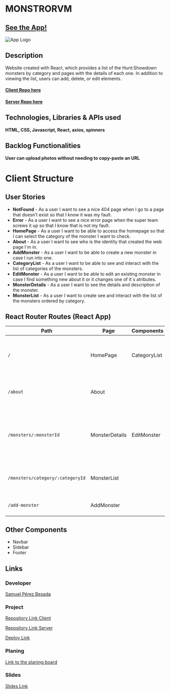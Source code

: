 # MONSTRORVM

## [See the App!](https://monstrorvm.netlify.app/)

![App Logo](https://res.cloudinary.com/dh8naz2ht/image/upload/v1741614866/Monstrorvm_zo0o5h.png)

## Description

Website created with React, which provides a list of the Hunt:Showdown monsters by category and pages with the details of each one.
In addition to viewing the list, users can add, delete, or edit elements.

#### [Client Repo here](www.your-github-url-here.com)
#### [Server Repo here](www.your-github-url-here.com)

## Technologies, Libraries & APIs used

**HTML, CSS, Javascript, React, axios, spinners**

## Backlog Functionalities

**User can upload photos without needing to copy-paste an URL**

# Client Structure

## User Stories

- **NotFound** - As a user I want to see a nice 404 page when I go to a page that doesn’t exist so that I know it was my fault.
- **Error** - As a user I want to see a nice error page when the super team screws it up so that I know that is not my fault.
- **HomePage** - As a user I want to be able to access the homepage so that I can select the category of the monster I want to check.
- **About** - As a user I want to see who is the identity that created the web page I´m in.
- **AddMonster** - As a user I want to be able to create a new monster in case I run into one.
- **CategoryList** - As a user I want to be able to see and interact with the list of categories of the monsters.
- **EditMonster** - As a user I want to be able to edit an existing monster in case I find something new about it or it changes one of it´s atributes.
- **MonsterDetails** - As a user I want to see the details and description of the monster.
- **MonsterList** - As a user I want to create see and interact with the list of the monsters ordered by category.

## React Router Routes (React App)
| Path                            | Page            | Components        | Behavior                                                                      |
| ------------------------------- | ----------------| ----------------  |  ---------------------------------------------------------------------------- |
| `/`                             | HomePage        | CategoryList      | Home page where a list of categories are shown                                |
| `/about`                        | About           |                   | Shows the information of the web page and the creator                         |
| `/monsters/:monsterId`          | MonsterDetails  | EditMonster       | Shows the details of the monster, let the user edit them or delete the monter |
| `/monsters/category/:categoryId`| MonsterList     |                   | Shows the list of the monsters ordered by category                            |
| `/add-monster`                  | AddMonster      |                   | Creates a new monster                                                         |

## Other Components

- Navbar
- Sidebar
- Footer
  
## Links

### Developer

[Samuel Pérez Besada](https://github.com/xMrAvocado)

### Project

[Repository Link Client](https://github.com/xMrAvocado/monstrorvm-client)

[Repository Link Server](https://github.com/xMrAvocado/monstrorvm-server)

[Deploy Link](https://monstrorvm.netlify.app/)

### Planing

[Link to the planing board](https://excalidraw.com/#json=99u4AuvrFBE9i508Flt59,wP893E78xQjT3v4k9dX_hg)

### Slides

[Slides Link](www.your-slides-url-here.com)